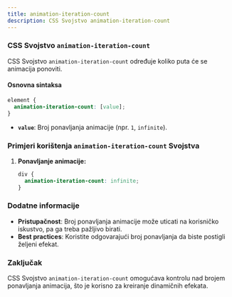 ```yaml
---
title: animation-iteration-count
description: CSS Svojstvo animation-iteration-count
---
```


### CSS Svojstvo `animation-iteration-count`

CSS Svojstvo `animation-iteration-count` određuje koliko puta će se animacija ponoviti.

#### Osnovna sintaksa

```css
element {
  animation-iteration-count: [value];
}
```

- **`value`**: Broj ponavljanja animacije (npr. `1`, `infinite`).

### Primjeri korištenja `animation-iteration-count` Svojstva

1. **Ponavljanje animacije:**

   ```css
   div {
     animation-iteration-count: infinite;
   }
   ```

### Dodatne informacije

- **Pristupačnost**: Broj ponavljanja animacije može uticati na korisničko iskustvo, pa ga treba pažljivo birati.
- **Best practices**: Koristite odgovarajući broj ponavljanja da biste postigli željeni efekat.

### Zaključak

CSS Svojstvo `animation-iteration-count` omogućava kontrolu nad brojem ponavljanja animacija, što je korisno za kreiranje dinamičnih efekata.
